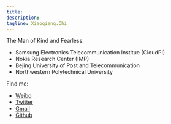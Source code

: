 ```yaml
---
title:
description:
tagline: Xiaoqiang.Chi
---
```

The Man of Kind and Fearless. 

- Samsung Electronics Telecommunication Institue (CloudPI)
- Nokia Research Center (IMP)
- Bejing University of Post and Telecommunication
- Northwestern Polytechnical University

Find me:

+ [Weibo][1]
+ [Twitter][2]
+ [Gmail][3]
+ [Github][4]

[1]: http://www.weibo.com/chixiaoqiang
[2]: https://twitter.com/chisexna
[3]: mailto:chilaoqi@gmail.com
[4]: https://github.com/chilaoqi

